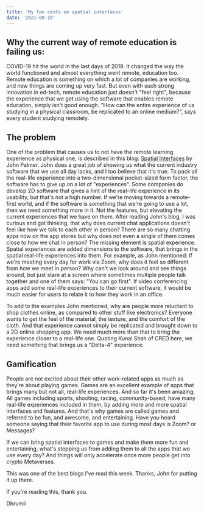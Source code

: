 ```yaml
---
title: 'My two cents on spatial interfaces'
date: '2021-08-10'
---
```

## Why the current way of remote education is failing us:

COVID-19 hit the world in the last days of 2019. It changed the way the world functioned and almost everything went remote, education too. Remote education is something on which a lot of companies are working, and new things are coming up very fast. But even with such strong innovation in ed-tech, remote education just doesn't "feel right", because the experience that we get using the software that enables remote education, simply isn't good enough. "How can the entire experience of us studying in a physical classroom, be replicated to an online medium?", says every student studying remotely.

## The problem

One of the problem that causes us to not have the remote learning experience as physical one, is described in this blog: [Spatial Interfaces](https://1729.com/spatial-interfaces) by John Palmer. John does a great job of showing us what the current industry software that we use all day lacks, and I too believe that it's true. To pack all the real-life experience into a two-dimensional pocket-sized form factor, the software has to give up on a lot of "experiences". Some companies do develop 2D software that gives a hint of the real-life experience in its usability, but that's not a high number. If we're moving towards a remote-first world, and if the software is something that we're going to use a lot, then we need something more in it. Not the features, but elevating the current experiences that we have on them. After reading John's blog, I was curious and got thinking, that why does current chat applications doesn't feel like how we talk to each other in person? There are so many chatting apps now on the app stores but why does not even a single of them comes close to how we chat in person? The missing element is spatial experience. Spatial experiences are added dimensions to the software, that brings in the spatial real-life experiences into them. For example, as John mentioned: If we're meeting every day for work via Zoom, why does it feel so different from how we meet in person? Why can't we look around and see things around, but just stare at a screen where sometimes multiple people talk together and one of them says: "You can go first". If video conferencing apps add some real-life experiences to their current software, it would be much easier for users to relate it to how they work in an office. 


To add to the examples John mentioned, why are people more reluctant to shop clothes online, as compared to other stuff like electronics? Everyone wants to get the feel of the material, the texture, and the comfort of the cloth. And that experience cannot simply be replicated and brought down to a 2D online shopping app. We need much more than that to bring the experience closer to a real-life one. Quoting Kunal Shah of CRED here, we need something that brings us a "Delta-4" experience.

## Gamification

People are not excited about their other work-related apps as much as they're about playing games. Games are an excellent example of apps that brings many but not all, real-life experiences. And so far it's been amazing. All games including sports, shooting, racing, community-based, have many real-life experiences included in them, by adding more and more spatial interfaces and features. And that's why games are called games and referred to be fun, and awesome, and entertaining. Have you heard someone saying that their favorite app to use during most days is Zoom? or Messages?

If we can bring spatial interfaces to games and make them more fun and entertaining, what's stopping us from adding them to all the apps that we use every day? And things will only accelerate once more people get into crypto Metaverses.


This was one of the best blogs I've read this week. Thanks, John for putting it up there.


If you're reading this, thank you. 

Dhrumil